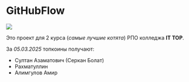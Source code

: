 # GitHubFlow

![](https://avatars.mds.yandex.net/get-altay/13220782/2a0000018fa148d55a6650ed7aca3098b8e5/XXXL)

Это проект для 2 курса (*самые лучшие котята*) РПО колледжа **IT TOP**.

За *05.03.2025* топкоины получают:

- Султан Азаматович (Серкан Болат)
- Рахматуллин
- Алимгулов Амир
